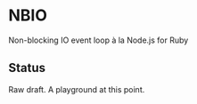 # NBIO

Non-blocking IO event loop à la Node.js for Ruby

## Status

Raw draft. A playground at this point.
